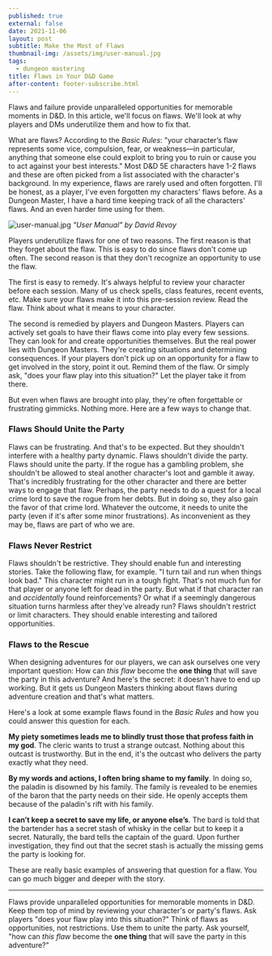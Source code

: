 ```yaml
---
published: true
external: false
date: 2021-11-06
layout: post
subtitle: Make the Most of Flaws
thumbnail-img: /assets/img/user-manual.jpg
tags:
  - dungeon mastering
title: Flaws in Your D&D Game
after-content: footer-subscribe.html
---
```


Flaws and failure provide unparalleled opportunities for memorable moments in D&D. In this article, we'll focus on flaws. We'll look at why players and DMs underutilize them and how to fix that.

What are flaws? According to the *Basic Rules*: "your character’s flaw represents some vice, compulsion, fear, or weakness—in particular, anything that someone else could exploit to bring you to ruin or cause you to act against your best interests." Most D&D 5E characters have 1-2 flaws and these are often picked from a list associated with the character's background. In my experience, flaws are rarely used and often forgotten. I'll be honest, as a player, I've even forgotten my characters' flaws before. As a Dungeon Master, I have a hard time keeping track of all the characters' flaws. And an even harder time using for them.

![user-manual.jpg](/images/user-manual.jpg)
_"User Manual" by David Revoy_

Players underutilize flaws for one of two reasons. The first reason is that they forget about the flaw. This is easy to do since flaws don't come up often. The second reason is that they don't recognize an opportunity to use the flaw. 

The first is easy to remedy. It's always helpful to review your character before each session. Many of us check spells, class features, recent events, etc. Make sure your flaws make it into this pre-session review. Read the flaw. Think about what it means to your character. 

The second is remedied by players and Dungeon Masters. Players can actively set goals to have their flaws come into play every few sessions. They can look for and create opportunities themselves. But the real power lies with Dungeon Masters. They're creating situations and determining consequences. If your players don't pick up on an opportunity for a flaw to get involved in the story, point it out. Remind them of the flaw. Or simply ask, "does your flaw play into this situation?" Let the player take it from there.

But even when flaws are brought into play, they're often forgettable or frustrating gimmicks. Nothing more. Here are a few ways to change that.

### Flaws Should Unite the Party

Flaws can be frustrating. And that's to be expected. But they shouldn't interfere with a healthy party dynamic. Flaws shouldn't divide the party. Flaws should unite the party. If the rogue has a gambling problem, she shouldn't be allowed to steal another character's loot and gamble it away. That's incredibly frustrating for the other character and there are better ways to engage that flaw. Perhaps, the party needs to do a quest for a local crime lord to save the rogue from her debts. But in doing so, they also gain the favor of that crime lord. Whatever the outcome, it needs to unite the party (even if it's after some minor frustrations). As inconvenient as they may be, flaws are part of who we are.

### Flaws Never Restrict

Flaws shouldn't be restrictive. They should enable fun and interesting stories. Take the following flaw, for example. "I turn tail and run when things look bad." This character might run in a tough fight. That's not much fun for that player or anyone left for dead in the party. But what if that character ran and *accidentally* found reinforcements? Or what if a seemingly dangerous situation turns harmless after they've already run? Flaws shouldn't restrict or limit characters. They should enable interesting and tailored opportunities.

### Flaws to the Rescue

When designing adventures for our players, we can ask ourselves one very important question: How can *this flaw* become the **one thing** that will save the party in this adventure? And here's the secret: it doesn't have to end up working. But it gets us Dungeon Masters thinking about flaws during adventure creation and that's what matters.

Here's a look at some example flaws found in the *Basic Rules* and how you could answer this question for each.

**My piety sometimes leads me to blindly trust those that profess faith in my god**. The cleric wants to trust a strange outcast. Nothing about this outcast is trustworthy. But in the end, it's the outcast who delivers the party exactly what they need.

**By my words and actions, I often bring shame to my family**. In doing so, the paladin is disowned by his family. The family is revealed to be enemies of the baron that the party needs on their side. He openly accepts them because of the paladin's rift with his family.

**I can’t keep a secret to save my life, or anyone else’s**. The bard is told that the bartender has a secret stash of whisky in the cellar but to keep it a secret. Naturally, the bard tells the captain of the guard. Upon further investigation, they find out that the secret stash is actually the missing gems the party is looking for.

These are really basic examples of answering that question for a flaw. You can go much bigger and deeper with the story.

---

Flaws provide unparalleled opportunities for memorable moments in D&D. Keep them top of mind by reviewing your character's or party's flaws. Ask players "does your flaw play into this situation?" Think of flaws as opportunities, not restrictions. Use them to unite the party. Ask yourself, "how can *this flaw* become the **one thing** that will save the party in this adventure?" 